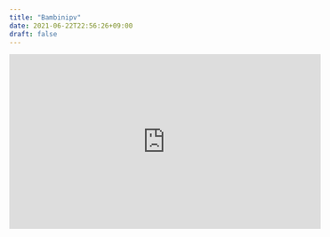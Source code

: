 ```yaml
---
title: "Bambinipv"
date: 2021-06-22T22:56:26+09:00
draft: false
---
```


<iframe width="560" height="315" src="https://www.youtube.com/embed/xrMI3sRNNdw" title="YouTube video player" frameborder="0" allow="accelerometer; autoplay; clipboard-write; encrypted-media; gyroscope; picture-in-picture" allowfullscreen></iframe>
